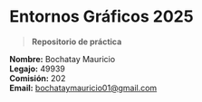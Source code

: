 # Entornos Gráficos 2025

> **Repositorio de práctica**

**Nombre:** Bochatay Mauricio  
**Legajo:** 49939  
**Comisión:** 202  
**Email:** bochataymauricio01@gmail.com
